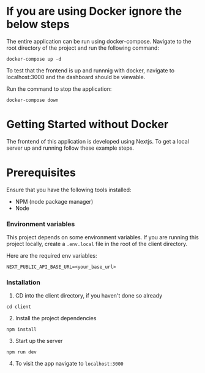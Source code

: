 # If you are using Docker ignore the below steps
The entire application can be run using docker-compose. Navigate to the root directory of the project and run the following command:
```
docker-compose up -d
```
To test that the frontend is up and runnnig with docker, navigate to localhost:3000 and the dashboard should be viewable.

Run the command to stop the application:
```
docker-compose down
```

# Getting Started without Docker

The frontend of this application is developed using Nextjs. To get a local server up and running follow these example steps.

# Prerequisites
Ensure that you have the following tools installed:
* NPM (node package manager)
* Node

### Environment variables
This project depends on some environment variables. If you are running this project locally, create a `.env.local` file in the root of the client directory.

Here are the required env variables:
```
NEXT_PUBLIC_API_BASE_URL=<your_base_url>
```

### Installation

1. CD into the client directory, if you haven't done so already

```
cd client
```

2. Install the project dependencies

```
npm install
```

3. Start up the server

```
npm run dev
```

4. To visit the app navigate to
   `localhost:3000`
